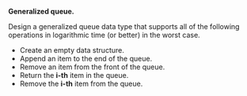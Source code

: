 **Generalized queue.** 

Design a generalized queue data type that supports all of the following operations in logarithmic time (or better) in the worst case.

* Create an empty data structure.
* Append an item to the end of the queue.
* Remove an item from the front of the queue.
* Return the **i-th** item in the queue.
* Remove the **i-th** item from the queue.